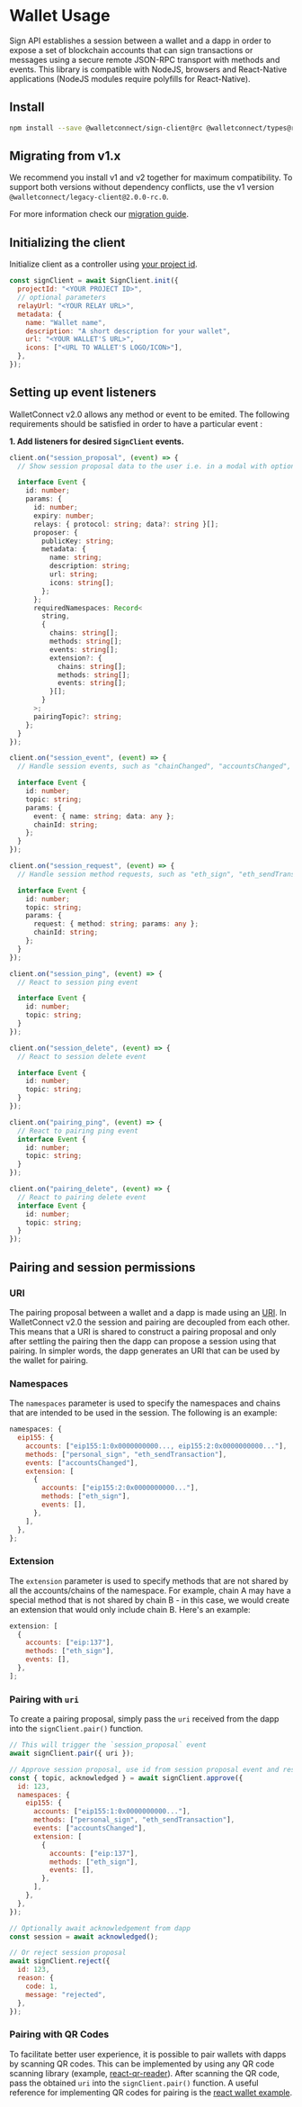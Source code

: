 # Wallet Usage

Sign API establishes a session between a wallet and a dapp in order to expose a set of blockchain accounts that can sign transactions or messages using a secure remote JSON-RPC transport with methods and events. This library is compatible with NodeJS, browsers and React-Native applications (NodeJS modules require polyfills for React-Native).

## Install

```bash npm2yarn
npm install --save @walletconnect/sign-client@rc @walletconnect/types@rc
```

## Migrating from v1.x

We recommend you install v1 and v2 together for maximum compatibility. To support both versions without dependency conflicts, use the v1 version `@walletconnect/legacy-client@2.0.0-rc.0`.

For more information check our [migration guide](../../advanced/migrating-from-v1.0.md).

## Initializing the client

Initialize client as a controller using [your project id](/2.0/introduction/cloud#project-id).

```js
const signClient = await SignClient.init({
  projectId: "<YOUR PROJECT ID>",
  // optional parameters
  relayUrl: "<YOUR RELAY URL>",
  metadata: {
    name: "Wallet name",
    description: "A short description for your wallet",
    url: "<YOUR WALLET'S URL>",
    icons: ["<URL TO WALLET'S LOGO/ICON>"],
  },
});
```

## Setting up event listeners

WalletConnect v2.0 allows any method or event to be emited. The following requirements should be satisfied in order to have a particular event :

**1. Add listeners for desired `SignClient` events.**

```ts
client.on("session_proposal", (event) => {
  // Show session proposal data to the user i.e. in a modal with options to approve / reject it

  interface Event {
    id: number;
    params: {
      id: number;
      expiry: number;
      relays: { protocol: string; data?: string }[];
      proposer: {
        publicKey: string;
        metadata: {
          name: string;
          description: string;
          url: string;
          icons: string[];
        };
      };
      requiredNamespaces: Record<
        string,
        {
          chains: string[];
          methods: string[];
          events: string[];
          extension?: {
            chains: string[];
            methods: string[];
            events: string[];
          }[];
        }
      >;
      pairingTopic?: string;
    };
  }
});

client.on("session_event", (event) => {
  // Handle session events, such as "chainChanged", "accountsChanged", etc.

  interface Event {
    id: number;
    topic: string;
    params: {
      event: { name: string; data: any };
      chainId: string;
    };
  }
});

client.on("session_request", (event) => {
  // Handle session method requests, such as "eth_sign", "eth_sendTransaction", etc.

  interface Event {
    id: number;
    topic: string;
    params: {
      request: { method: string; params: any };
      chainId: string;
    };
  }
});

client.on("session_ping", (event) => {
  // React to session ping event

  interface Event {
    id: number;
    topic: string;
  }
});

client.on("session_delete", (event) => {
  // React to session delete event

  interface Event {
    id: number;
    topic: string;
  }
});

client.on("pairing_ping", (event) => {
  // React to pairing ping event
  interface Event {
    id: number;
    topic: string;
  }
});

client.on("pairing_delete", (event) => {
  // React to pairing delete event
  interface Event {
    id: number;
    topic: string;
  }
});
```

## Pairing and session permissions

### URI

The pairing proposal between a wallet and a dapp is made using an [URI](https://github.com/WalletConnect/walletconnect-specs/blob/bc3c79dbe7542cdd59613d967acb2e4151c21b81/sign/pairing-uri.md). In WalletConnect v2.0 the session and pairing are decoupled from each other. This means that a URI is shared to construct a pairing proposal and only after settling the pairing then the dapp can propose a session using that pairing. In simpler words, the dapp generates an URI that can be used by the wallet for pairing.

### Namespaces

The `namespaces` parameter is used to specify the namespaces and chains that are intended to be used in the session. The following is an example:

```js
namespaces: {
  eip155: {
    accounts: ["eip155:1:0x0000000000..., eip155:2:0x0000000000..."],
    methods: ["personal_sign", "eth_sendTransaction"],
    events: ["accountsChanged"],
    extension: [
      {
        accounts: ["eip155:2:0x0000000000..."],
        methods: ["eth_sign"],
        events: [],
      },
    ],
  },
};
```

### Extension

The `extension` parameter is used to specify methods that are not shared by all the accounts/chains of the namespace. For example, chain A may have a special method that is not shared by chain B - in this case, we would create an extension that would only include chain B. Here's an example:

```js
extension: [
  {
    accounts: ["eip:137"],
    methods: ["eth_sign"],
    events: [],
  },
];
```

### Pairing with `uri`

To create a pairing proposal, simply pass the `uri` received from the dapp into the `signClient.pair()` function.

```js
// This will trigger the `session_proposal` event
await signClient.pair({ uri });

// Approve session proposal, use id from session proposal event and respond with namespace(s) that satisfy dapps request and contain approved accounts
const { topic, acknowledged } = await signClient.approve({
  id: 123,
  namespaces: {
    eip155: {
      accounts: ["eip155:1:0x0000000000..."],
      methods: ["personal_sign", "eth_sendTransaction"],
      events: ["accountsChanged"],
      extension: [
        {
          accounts: ["eip:137"],
          methods: ["eth_sign"],
          events: [],
        },
      ],
    },
  },
});

// Optionally await acknowledgement from dapp
const session = await acknowledged();

// Or reject session proposal
await signClient.reject({
  id: 123,
  reason: {
    code: 1,
    message: "rejected",
  },
});
```

### Pairing with QR Codes

To facilitate better user experience, it is possible to pair wallets with dapps by scanning QR codes. This can be implemented by using any QR code scanning library (example, [react-qr-reader](https://www.npmjs.com/package/react-qr-reader)). After scanning the QR code, pass the obtained `uri` into the `signClient.pair()` function. A useful reference for implementing QR codes for pairing is the [react wallet example](https://github.com/WalletConnect/web-examples/blob/main/wallets/react-wallet-v2/).
